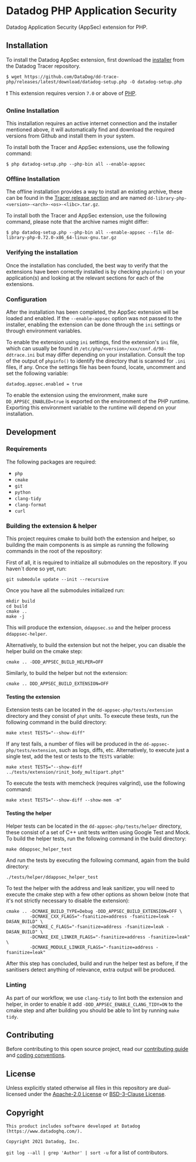 # Datadog PHP Application Security

Datadog Application Security (AppSec) extension for PHP. 

## Installation

To install the Datadog AppSec extension, first download the [installer](https://github.com/DataDog/dd-trace-php/releases/latest/download/datadog-setup.php) from the Datadog Tracer repository. 

```
$ wget https://github.com/DataDog/dd-trace-php/releases/latest/download/datadog-setup.php -O datadog-setup.php
```
:exclamation: This extension requires version `7.0` or above of [PHP](https://php.net).

### Online Installation 

This installation requires an active internet connection and the installer mentioned above, it will automatically find and download the required versions from Github and install them in your system. 

To install both the Tracer and AppSec extensions, use the following command:
```
$ php datadog-setup.php --php-bin all --enable-appsec
```

### Offline Installation

The offline installation provides a way to install an existing archive, these can be found in the [Tracer release section](https://github.com/DataDog/dd-trace-php/releases) and are named `dd-library-php-<version>-<arch>-<os>-<libc>.tar.gz`.

To install both the Tracer and AppSec extension, use the following command, please note that the archive names might differ:
```
$ php datadog-setup.php --php-bin all --enable-appsec --file dd-library-php-0.72.0-x86_64-linux-gnu.tar.gz
```

### Verifying the installation

Once the installation has concluded, the best way to verify that the extensions have been correctly installed is by checking `phpinfo()` on your application(s) and looking at the relevant sections for each of the extensions. 

### Configuration

After the installation has been completed, the AppSec extension will be loaded and enabled. If the `--enable-appsec` option was not passed to the installer, enabling the extension can be done through the `ini` settings or through environment variables.

To enable the extension using `ini` settings, find the extension's `ini` file, which can usually be found in  `/etc/php/<version>/xxx/conf.d/98-ddtrace.ini` but may differ depending on your installation. Consult the top of the output of `phpinfo()` to identify the directory that is scanned for `.ini` files, if any. Once the settings file has been found, locate, uncomment and set the following variable:
```
datadog.appsec.enabled = true
```
To enable the extension using the environment, make sure `DD_APPSEC_ENABLED=true` is exported on the environment of the PHP runtime. Exporting this environment variable to the runtime will depend on your installation.

## Development

### Requirements

The following packages are required:
* `php`
* `cmake`
* `git`
* `python`
* `clang-tidy`
* `clang-format`
* `curl`

### Building the extension & helper

This project requires cmake to build both the extension and helper, so building the main components is as simple as running the following commands in the root of the repository:

First of all, it is required to initialize all submodules on the repository. If you haven´t done so yet, run:

```
git submodule update --init --recursive
````

Once you have all the submodules initialized run:

```
mkdir build
cd build
cmake ..
make -j
```
This will produce the extension, `ddappsec.so` and the helper process `ddappsec-helper`.

Alternatively, to build the extension but not the helper, you can disable the helper build on the cmake step:
```
cmake .. -DDD_APPSEC_BUILD_HELPER=OFF 
```
Similarly, to build the helper but not the extension:
```
cmake .. DDD_APPSEC_BUILD_EXTENSION=OFF 
```

#### Testing the extension

Extension tests can be located in the `dd-appsec-php/tests/extension` directory and they consist of `phpt` units. To execute these tests, run the following command in the build directory:
```
make xtest TESTS="--show-diff"
```
If any test fails, a number of files will be produced in the `dd-appsec-php/tests/extension`, such as logs, diffs, etc. Alternatively, to execute just a single test, add the test or tests to the `TESTS` variable:
```
make xtest TESTS="--show-diff ../tests/extension/rinit_body_multipart.phpt"
```
To execute the tests with memcheck (requires valgrind), use the following command:
```
make xtest TESTS="--show-diff --show-mem -m"
```
#### Testing the helper

Helper tests can be located in the `dd-appsec-php/tests/helper` directory, these consist of a set of C++ unit tests written using Google Test and Mock. To build the helper tests, run the following command in the build directory:
```
make ddappsec_helper_test
```
And run the tests by executing the following command, again from the build directory:
```
./tests/helper/ddappsec_helper_test
```
To test the helper with the address and leak sanitizer, you will need to execute the cmake step with a few other options as shown below (note that it's not strictly necessary to disable the extension):
```
cmake .. -DCMAKE_BUILD_TYPE=Debug -DDD_APPSEC_BUILD_EXTENSION=OFF \
         -DCMAKE_CXX_FLAGS="-fsanitize=address -fsanitize=leak -DASAN_BUILD" \
         -DCMAKE_C_FLAGS="-fsanitize=address -fsanitize=leak -DASAN_BUILD" \
         -DCMAKE_EXE_LINKER_FLAGS="-fsanitize=address -fsanitize=leak" \
         -DCMAKE_MODULE_LINKER_FLAGS="-fsanitize=address -fsanitize=leak"
```
After this step has concluded, build and run the helper test as before, if the sanitisers detect anything of relevance, extra output will be produced.

### Linting

As part of our workflow, we use `clang-tidy` to lint both the extension and helper, in order to enable it add `-DDD_APPSEC_ENABLE_CLANG_TIDY=ON` to the cmake step and after building you should be able to lint by running `make tidy`.

## Contributing

Before contributing to this open source project, read our [contributing guide](CONTRIBUTING.md) and [coding conventions](CONVENTIONS.md).

## License

Unless explicitly stated otherwise all files in this repository are dual-licensed under the [Apache-2.0 License](LICENSE.Apache) or [BSD-3-Clause License](LICENSE.BSD3).

## Copyright
```
This product includes software developed at Datadog (https://www.datadoghq.com/).

Copyright 2021 Datadog, Inc.
```
`git log --all | grep 'Author' | sort -u` for a list of contributors.
